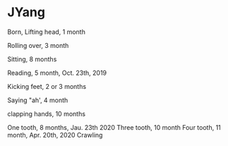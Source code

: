 # JYang

Born, 
Lifting head, 1 month

Rolling over, 3 month

Sitting, 8 months

Reading, 5 month, Oct. 23th, 2019 

Kicking feet, 2 or 3 months

Saying "ah', 4 month

clapping hands, 10 months



One tooth, 8 months, Jau. 23th 2020
Three tooth, 10 month
Four tooth, 11 month, Apr. 20th, 2020
Crawling

